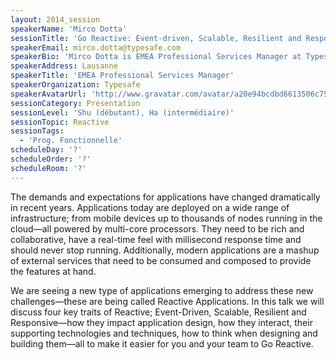 ```yaml
---
layout: 2014_session
speakerName: 'Mirco Dotta'
sessionTitle: 'Go Reactive: Event-driven, Scalable, Resilient and Responsive Systems'
speakerEmail: mirco.dotta@typesafe.com
speakerBio: 'Mirco Dotta is EMEA Professional Services Manager at Typesafe and a long-standing contributor to the Scala IDE for Eclipse. His interests include concurrency, both OO and functional programming, software design, and testing. Mirco enjoys tweeting as @mircodotta. In his freetime, you''ll often see him next to a foosball table.'
speakerAddress: Lausanne
speakerTitle: 'EMEA Professional Services Manager'
speakerOrganization: Typesafe
speakerAvatarUrl: 'http://www.gravatar.com/avatar/a20e94bcdbd6613506c752e72209b584?size=200&default=mm'
sessionCategory: Présentation
sessionLevel: 'Shu (débutant), Ha (intermédiaire)'
sessionTopic: Reactive
sessionTags:
  - 'Prog. Fonctionnelle'
scheduleDay: '?'
scheduleOrder: '?'
scheduleRoom: '?'
---
```


The demands and expectations for applications have changed dramatically in recent years. Applications today are deployed on a wide range of infrastructure; from mobile devices up to thousands of nodes running in the cloud—all powered by multi-core processors. They need to be rich and collaborative, have a real-time feel with millisecond response time and should never stop running. Additionally, modern applications are a mashup of external services that need﻿ to be consumed and composed to provide the features at hand.

We are seeing a new type of applications emerging to address these new challenges—these are being called Reactive Applications. In this talk we will discuss four key traits of Reactive; Event-Driven, Scalable, Resilient and Responsive—how they impact application design, how they interact, their supporting technologies and techniques, how to think when designing and building them—all to make it easier for you and your team to Go Reactive.
